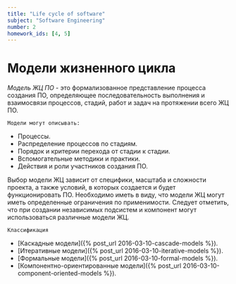 ```yaml
---
title: "Life cycle of software"
subject: "Software Engineering"
number: 2
homework_ids: [4, 5]
---
```


# Модели жизненного цикла

_Модель ЖЦ ПО_ - это формализованное представление процесса создания ПО, определяющее последовательность выполнения и взаимосвязи процессов, стадий, работ и задач на протяжении всего ЖЦ ПО.

`Модели могут описывать:`

- Процессы.
- Распределение процессов по стадиям.
- Порядок и критерии перехода от стадии к стадии.
- Вспомогательные методики и практики.
- Действия и роли участников создания ПО.

Выбор модели ЖЦ зависит от специфики, масштаба и сложности проекта, а также условий, в которых создается и будет функционировать ПО. Необходимо иметь в виду, что модели ЖЦ могут иметь определенные ограничения по применимости. Следует отметить, что при создании независимых подсистем и компонент могут использоваться различные модели ЖЦ.

`Классификация`

- [Каскадные модели]({% post_url 2016-03-10-cascade-models %}).
- [Итеративные модели]({% post_url 2016-03-10-iterative-models %}).
- [Формальные модели]({% post_url 2016-03-10-formal-models %}).
- [Компонентно-ориентированные модели]({% post_url 2016-03-10-component-oriented-models %}).